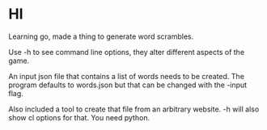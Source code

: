 # HI

Learning go, made a thing to generate word scrambles.

Use -h to see command line options, they alter different aspects of the game.

An input json file that contains a list of words needs to be created. The program defaults to words.json
but that can be changed with the -input flag.

Also included a tool to create that file from an arbitrary website.
-h will also show cl options for that. You need python.